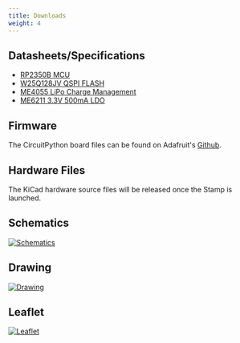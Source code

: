 ```yaml
---
title: Downloads
weight: 4
---
```


## Datasheets/Specifications
- [RP2350B MCU](https://datasheets.raspberrypi.org/rp2350/rp2350_datasheet.pdf)
- [W25Q128JV QSPI FLASH](https://www.winbond.com/resource-files/w25q128jv%20revf%2003272018%20plus.pdf)
- [ME4055 LiPo Charge Management](https://datasheet.lcsc.com/lcsc/2207251602_MICRONE-Nanjing-Micro-One-Elec-ME4055AM6G-N_C82121.pdf)
- [ME6211 3.3V 500mA LDO](https://datasheet.lcsc.com/szlcsc/Nanjing-Micro-One-Elec-ME6211C33M5G-N_C82942.pdf)

## Firmware
The CircuitPython board files can be found on Adafruit's [Github](https://github.com/adafruit/circuitpython/tree/main/ports/raspberrypi/boards/solderparty_rp2350_stamp_xl).

## Hardware Files
The KiCad hardware source files will be released once the Stamp is launched.
<!--- The KiCad hardware source files for the board can be found on [Github](https://github.com/solderparty/rp2350_stamp_xl_hw/). --->

## Schematics

<div class="text-center">

[![Schematics](/docs/rp2350-stamp-xl/schematics_rp2350_stamp_xl.png)](/docs/rp2350-stamp-xl/schematics_rp2350_stamp_xl.png)

</div>

## Drawing

<div class="text-center">

[![Drawing](/docs/rp2350-stamp-xl/drawing_rp2350_stamp_xl.png)](/docs/rp2350-stamp-xl/drawing_rp2350_stamp_xl.png)

</div>

## Leaflet

<div class="text-center">

[![Leaflet](/docs/rp2350-stamp-xl/leaflet_rp2350_stamp_xl.png)](/docs/rp2350-stamp-xl/leaflet_rp2350_stamp_xl.png)

</div>
